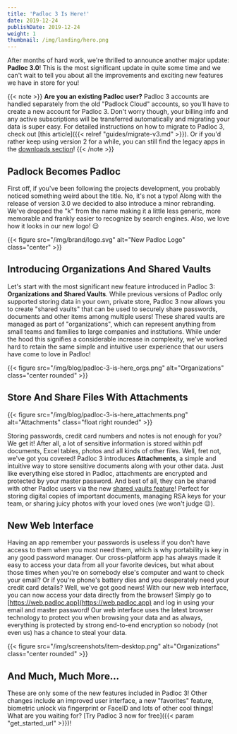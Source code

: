 ```yaml
---
title: 'Padloc 3 Is Here!'
date: 2019-12-24
publishDate: 2019-12-24
weight: 1
thumbnail: /img/landing/hero.png
---
```


After months of hard work, we're thrilled to announce another major update:
**Padloc 3.0**! This is the most significant update in quite some time and
we can't wait to tell you about all the improvements and exciting new
features we have in store for you!

{{< note >}}
**Are you an existing Padloc user?** Padloc 3 accounts are handled separately
from the old "Padlock Cloud" accounts, so you'll have to create a new account
for Padloc 3. Don't worry though, your billing info and any active subscriptions
will be transferred automatically and migrating your data is super easy. For
detailed instructions on how to migrate to Padloc 3, check out
[this article]({{< relref "guides/migrate-v3.md" >}}). Or if you'd rather keep
using version 2 for a while, you can still find the legacy apps in the [downloads section](/downloads/#legacy)!
{{< /note >}}

## Padlock Becomes Padloc

First off, if you've been following the projects development, you probably noticed
something weird about the title. No, it's not a typo! Along with the release
of version 3.0 we decided to also introduce a minor rebranding. We've dropped the
"k" from the name making it a little less generic, more memorable and frankly easier
to recognize by search engines. Also, we love how it looks in our new logo! 😌

{{< figure src="/img/brand/logo.svg" alt="New Padloc Logo" class="center" >}}

## Introducing Organizations And Shared Vaults

Let's start with the most significant new feature introduced in Padloc 3:
**Organizations and Shared Vaults**. While previous versions of Padloc only
supported storing data in your own, private store, Padloc 3 now allows you to
create "shared vaults" that can be used to securely share passwords, documents
and other items among multiple users! These shared vaults are managed as part
of "organizations", which can represent anything from small teams and
families to large companies and institutions. While under the hood this
signifies a considerable increase in complexity, we've worked hard to retain
the same simple and intuitive user experience that our users have come to love
in Padloc!

{{< figure src="/img/blog/padloc-3-is-here_orgs.png" alt="Organizations" class="center rounded" >}}

## Store And Share Files With Attachments

{{< figure src="/img/blog/padloc-3-is-here_attachments.png" alt="Attachments" class="float right rounded" >}}

Storing passwords, credit card numbers and notes is not enough for you? We get
it! After all, a lot of sensitive information is stored within pdf documents,
Excel tables, photos and all kinds of other files. Well, fret not, we've
got you covered! Padloc 3 introduces **Attachments**, a simple and intuitive
way to store sensitive documents along with your other data. Just like
everything else stored in Padloc, attachments are encrypted and protected by
your master password. And best of all, they can be shared with other Padloc users
via the new [shared vaults feature](#introducing-organizations-and-shared-vaults)!
Perfect for storing digital copies of important documents, managing RSA keys
for your team, or sharing juicy photos with your loved ones (we won't judge
😉).

## New Web Interface

Having an app remember your passwords is useless if you don't have access to
them when you most need them, which is why portability is key in any good
password manager. Our cross-platform app has always made it easy to access your
data from all your favorite devices, but what about those times when you're on
somebody else's computer and want to check your email? Or if you're phone's
battery dies and you desperately need your credit card details? Well, we've got
good news! With our new web interface, you can now access your data directly
from the browser! Simply go to [https://web.padloc.app](https://web.padloc.app) and log
in using your email and master password! Our web interface uses the latest
browser technology to protect you when browsing your data and as always,
everything is protected by strong end-to-end encryption so nobody (not even us)
has a chance to steal your data.

{{< figure src="/img/screenshots/item-desktop.png" alt="Organizations" class="center rounded" >}}

## And Much, Much More...

These are only some of the new features included in Padloc 3! Other changes
include an improved user interface, a new "favorites" feature, biometric unlock
via fingerprint or FaceID and lots of other cool things! What are you waiting for?
[Try Padloc 3 now for free]({{< param "get_started_url" >}})!
